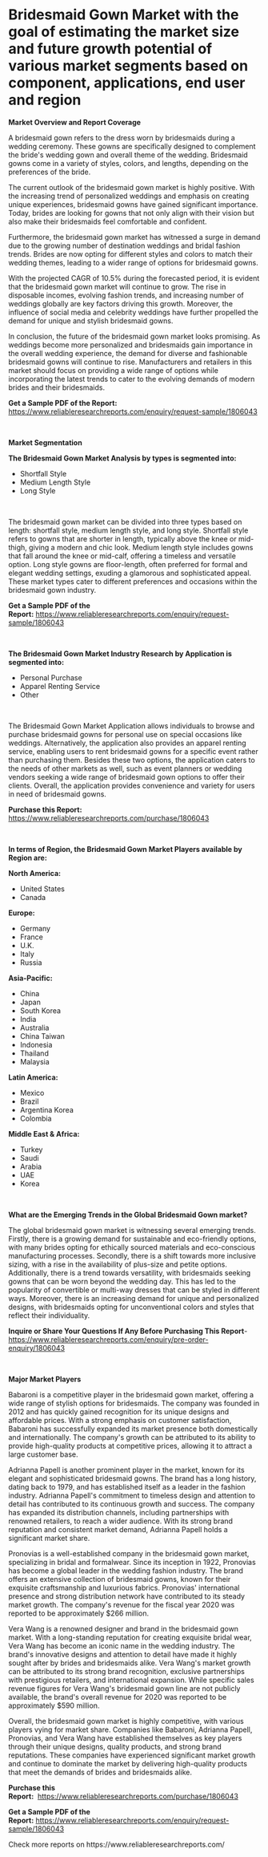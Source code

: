 <p><h1>Bridesmaid Gown Market with the goal of estimating the market size and future growth potential of various market segments based on component, applications, end user and region</h1></p><p><strong>Market Overview and Report Coverage</strong></p>
<p><p>A bridesmaid gown refers to the dress worn by bridesmaids during a wedding ceremony. These gowns are specifically designed to complement the bride's wedding gown and overall theme of the wedding. Bridesmaid gowns come in a variety of styles, colors, and lengths, depending on the preferences of the bride.</p><p>The current outlook of the bridesmaid gown market is highly positive. With the increasing trend of personalized weddings and emphasis on creating unique experiences, bridesmaid gowns have gained significant importance. Today, brides are looking for gowns that not only align with their vision but also make their bridesmaids feel comfortable and confident.</p><p>Furthermore, the bridesmaid gown market has witnessed a surge in demand due to the growing number of destination weddings and bridal fashion trends. Brides are now opting for different styles and colors to match their wedding themes, leading to a wider range of options for bridesmaid gowns.</p><p>With the projected CAGR of 10.5% during the forecasted period, it is evident that the bridesmaid gown market will continue to grow. The rise in disposable incomes, evolving fashion trends, and increasing number of weddings globally are key factors driving this growth. Moreover, the influence of social media and celebrity weddings have further propelled the demand for unique and stylish bridesmaid gowns.</p><p>In conclusion, the future of the bridesmaid gown market looks promising. As weddings become more personalized and bridesmaids gain importance in the overall wedding experience, the demand for diverse and fashionable bridesmaid gowns will continue to rise. Manufacturers and retailers in this market should focus on providing a wide range of options while incorporating the latest trends to cater to the evolving demands of modern brides and their bridesmaids.</p></p>
<p><strong>Get a Sample PDF of the Report:</strong> <a href="https://www.reliableresearchreports.com/enquiry/request-sample/1806043">https://www.reliableresearchreports.com/enquiry/request-sample/1806043</a></p>
<p>&nbsp;</p>
<p><strong>Market Segmentation</strong></p>
<p><strong>The Bridesmaid Gown Market Analysis by types is segmented into:</strong></p>
<p><ul><li>Shortfall Style</li><li>Medium Length Style</li><li>Long Style</li></ul></p>
<p>&nbsp;</p>
<p><p>The bridesmaid gown market can be divided into three types based on length: shortfall style, medium length style, and long style. Shortfall style refers to gowns that are shorter in length, typically above the knee or mid-thigh, giving a modern and chic look. Medium length style includes gowns that fall around the knee or mid-calf, offering a timeless and versatile option. Long style gowns are floor-length, often preferred for formal and elegant wedding settings, exuding a glamorous and sophisticated appeal. These market types cater to different preferences and occasions within the bridesmaid gown industry.</p></p>
<p><strong>Get a Sample PDF of the Report:</strong>&nbsp;<a href="https://www.reliableresearchreports.com/enquiry/request-sample/1806043">https://www.reliableresearchreports.com/enquiry/request-sample/1806043</a></p>
<p>&nbsp;</p>
<p><strong>The Bridesmaid Gown Market Industry Research by Application is segmented into:</strong></p>
<p><ul><li>Personal Purchase</li><li>Apparel Renting Service</li><li>Other</li></ul></p>
<p>&nbsp;</p>
<p><p>The Bridesmaid Gown Market Application allows individuals to browse and purchase bridesmaid gowns for personal use on special occasions like weddings. Alternatively, the application also provides an apparel renting service, enabling users to rent bridesmaid gowns for a specific event rather than purchasing them. Besides these two options, the application caters to the needs of other markets as well, such as event planners or wedding vendors seeking a wide range of bridesmaid gown options to offer their clients. Overall, the application provides convenience and variety for users in need of bridesmaid gowns.</p></p>
<p><strong>Purchase this Report:</strong>&nbsp; <a href="https://www.reliableresearchreports.com/purchase/1806043">https://www.reliableresearchreports.com/purchase/1806043</a></p>
<p>&nbsp;</p>
<p><strong>In terms of Region, the Bridesmaid Gown Market Players available by Region are:</strong></p>
<p>
    <p> <strong> North America: </strong>
        <ul>
            <li>United States</li>
            <li>Canada</li>
        </ul>
        </p> 
    <p> <strong> Europe: </strong>
        <ul>
            <li>Germany</li>
            <li>France</li>
            <li>U.K.</li>
            <li>Italy</li>
            <li>Russia</li>
        </ul>
        </p> 
    <p> <strong> Asia-Pacific: </strong>
        <ul>
            <li>China</li>
            <li>Japan</li>
            <li>South Korea</li>
            <li>India</li>
            <li>Australia</li>
            <li>China Taiwan</li>
            <li>Indonesia</li>
            <li>Thailand</li>
            <li>Malaysia</li>
        </ul>
        </p> 
    <p> <strong> Latin America: </strong>
        <ul>
            <li>Mexico</li>
            <li>Brazil</li>
            <li>Argentina Korea</li>
            <li>Colombia</li>
        </ul>
        </p> 
    <p> <strong> Middle East & Africa: </strong>
        <ul>
            <li>Turkey</li>
            <li>Saudi</li>
            <li>Arabia</li>
            <li>UAE</li>
            <li>Korea</li>
        </ul>
    </p>
    </p>
<p>&nbsp;</p>
<p><strong>What are the Emerging Trends in the Global Bridesmaid Gown market?</strong></p>
<p><p>The global bridesmaid gown market is witnessing several emerging trends. Firstly, there is a growing demand for sustainable and eco-friendly options, with many brides opting for ethically sourced materials and eco-conscious manufacturing processes. Secondly, there is a shift towards more inclusive sizing, with a rise in the availability of plus-size and petite options. Additionally, there is a trend towards versatility, with bridesmaids seeking gowns that can be worn beyond the wedding day. This has led to the popularity of convertible or multi-way dresses that can be styled in different ways. Moreover, there is an increasing demand for unique and personalized designs, with bridesmaids opting for unconventional colors and styles that reflect their individuality.</p></p>
<p><strong>Inquire or Share Your Questions If Any Before Purchasing This Report</strong>- <a href="https://www.reliableresearchreports.com/enquiry/pre-order-enquiry/1806043">https://www.reliableresearchreports.com/enquiry/pre-order-enquiry/1806043</a></p>
<p>&nbsp;</p>
<p><strong>Major Market Players</strong></p>
<p><p>Babaroni is a competitive player in the bridesmaid gown market, offering a wide range of stylish options for bridesmaids. The company was founded in 2012 and has quickly gained recognition for its unique designs and affordable prices. With a strong emphasis on customer satisfaction, Babaroni has successfully expanded its market presence both domestically and internationally. The company's growth can be attributed to its ability to provide high-quality products at competitive prices, allowing it to attract a large customer base.</p><p>Adrianna Papell is another prominent player in the market, known for its elegant and sophisticated bridesmaid gowns. The brand has a long history, dating back to 1979, and has established itself as a leader in the fashion industry. Adrianna Papell's commitment to timeless design and attention to detail has contributed to its continuous growth and success. The company has expanded its distribution channels, including partnerships with renowned retailers, to reach a wider audience. With its strong brand reputation and consistent market demand, Adrianna Papell holds a significant market share.</p><p>Pronovias is a well-established company in the bridesmaid gown market, specializing in bridal and formalwear. Since its inception in 1922, Pronovias has become a global leader in the wedding fashion industry. The brand offers an extensive collection of bridesmaid gowns, known for their exquisite craftsmanship and luxurious fabrics. Pronovias' international presence and strong distribution network have contributed to its steady market growth. The company's revenue for the fiscal year 2020 was reported to be approximately $266 million.</p><p>Vera Wang is a renowned designer and brand in the bridesmaid gown market. With a long-standing reputation for creating exquisite bridal wear, Vera Wang has become an iconic name in the wedding industry. The brand's innovative designs and attention to detail have made it highly sought after by brides and bridesmaids alike. Vera Wang's market growth can be attributed to its strong brand recognition, exclusive partnerships with prestigious retailers, and international expansion. While specific sales revenue figures for Vera Wang's bridesmaid gown line are not publicly available, the brand's overall revenue for 2020 was reported to be approximately $590 million.</p><p>Overall, the bridesmaid gown market is highly competitive, with various players vying for market share. Companies like Babaroni, Adrianna Papell, Pronovias, and Vera Wang have established themselves as key players through their unique designs, quality products, and strong brand reputations. These companies have experienced significant market growth and continue to dominate the market by delivering high-quality products that meet the demands of brides and bridesmaids alike.</p></p>
<p><strong>Purchase this Report:</strong>&nbsp;&nbsp;<a href="https://www.reliableresearchreports.com/purchase/1806043">https://www.reliableresearchreports.com/purchase/1806043</a></p>
<p></p>
<p><strong>Get a Sample PDF of the Report:</strong>&nbsp;<a href="https://www.reliableresearchreports.com/enquiry/request-sample/1806043">https://www.reliableresearchreports.com/enquiry/request-sample/1806043</a></p>
<p>Check more reports on https://www.reliableresearchreports.com/</p>